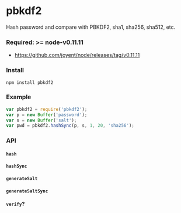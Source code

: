 pbkdf2
======
Hash password and compare with PBKDF2, sha1, sha256, sha512, etc.

### Required: >= node-v0.11.11
* https://github.com/joyent/node/releases/tag/v0.11.11

### Install

```shell
npm install pbkdf2
```


### Example

```js
var pbkdf2 = require('pbkdf2');
var p = new Buffer('password');
var s = new Buffer('salt');
var pwd = pbkdf2.hashSync(p, s, 1, 20, 'sha256');
```



### API

#### `hash`
#### `hashSync`
#### `generateSalt`
#### `generateSaltSync`
#### `verify`?

